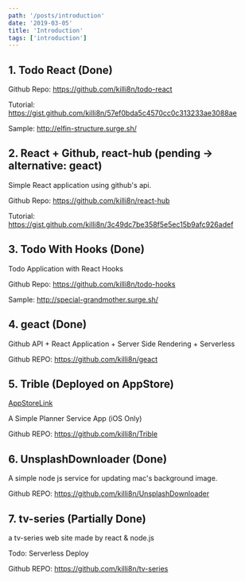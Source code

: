 ```yaml
---
path: '/posts/introduction'
date: '2019-03-05'
title: 'Introduction'
tags: ['introduction']
---
```


## 1. Todo React (Done)

Github Repo: https://github.com/killi8n/todo-react

Tutorial: https://gist.github.com/killi8n/57ef0bda5c4570cc0c313233ae3088ae

Sample: http://elfin-structure.surge.sh/

## 2. React + Github, react-hub (pending -> alternative: geact)

Simple React application using github's api.

Github Repo: https://github.com/killi8n/react-hub

Tutorial: https://gist.github.com/killi8n/3c49dc7be358f5e5ec15b9afc926adef

## 3. Todo With Hooks (Done)

Todo Application with React Hooks

Github Repo: https://github.com/killi8n/todo-hooks

Sample: http://special-grandmother.surge.sh/

## 4. geact (Done)

Github API + React Application + Server Side Rendering + Serverless

Github REPO: https://github.com/killi8n/geact

## 5. Trible (Deployed on AppStore)

[AppStoreLink](https://itunes.apple.com/us/app/%ED%8A%B8%EB%A6%AC%EB%B8%94/id1457644130?l=ko#?platform=iphone)

A Simple Planner Service App (iOS Only)

Github REPO: https://github.com/killi8n/Trible

## 6. UnsplashDownloader (Done)

A simple node js service for updating mac's background image.

Github REPO: https://github.com/killi8n/UnsplashDownloader

## 7. tv-series (Partially Done)

a tv-series web site made by react & node.js

Todo: Serverless Deploy

Github REPO: https://github.com/killi8n/tv-series
